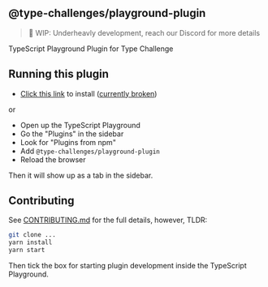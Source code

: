 ## @type-challenges/playground-plugin

> 🚧 WIP: Underheavly development, reach our Discord for more details

TypeScript Playground Plugin for Type Challenge

## Running this plugin

- [Click this link](https://www.staging-typescript.org/play?install-plugin=@type-challenges/playground-plugin) to install ([currently broken](https://github.com/microsoft/TypeScript-Website/issues/1313))

or

- Open up the TypeScript Playground
- Go the "Plugins" in the sidebar
- Look for "Plugins from npm"
- Add `@type-challenges/playground-plugin`
- Reload the browser

Then it will show up as a tab in the sidebar.

## Contributing

See [CONTRIBUTING.md](./CONTRIBUTING.md) for the full details, however, TLDR:

```sh
git clone ...
yarn install
yarn start
```

Then tick the box for starting plugin development inside the TypeScript Playground.
